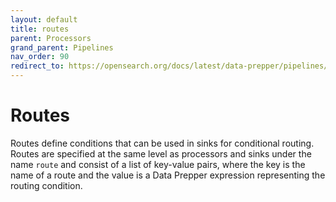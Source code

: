 ```yaml
---
layout: default
title: routes
parent: Processors
grand_parent: Pipelines
nav_order: 90
redirect_to: https://opensearch.org/docs/latest/data-prepper/pipelines/configuration/processors/routes/
---
```


# Routes

Routes define conditions that can be used in sinks for conditional routing. Routes are specified at the same level as processors and sinks under the name `route` and consist of a list of key-value pairs, where the key is the name of a route and the value is a Data Prepper expression representing the routing condition.

<!---## Configuration

Content will be added to this section.

## Metrics

Content will be added to this section.--->
